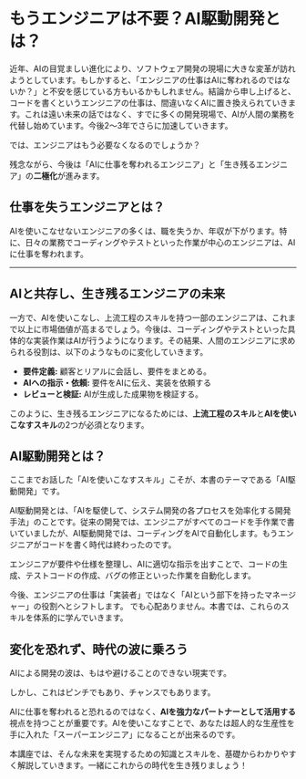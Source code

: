 # もうエンジニアは不要？AI駆動開発とは？

近年、AIの目覚ましい進化により、ソフトウェア開発の現場に大きな変革が訪れようとしています。もしかすると、「エンジニアの仕事はAIに奪われるのではないか？」と不安を感じている方もいるかもしれません。結論から申し上げると、コードを書くというエンジニアの仕事は、間違いなくAIに置き換えられていきます。これは遠い未来の話ではなく、すでに多くの開発現場で、AIが人間の業務を代替し始めています。今後2～3年でさらに加速していきます。

では、エンジニアはもう必要なくなるのでしょうか？

残念ながら、今後は「AIに仕事を奪われるエンジニア」と「生き残るエンジニア」の**二極化**が進みます。

## 仕事を失うエンジニアとは？

AIを使いこなせないエンジニアの多くは、職を失うか、年収が下がります。特に、日々の業務でコーディングやテストといった作業が中心のエンジニアは、AIに仕事を奪われます。

-----

## AIと共存し、生き残るエンジニアの未来

一方で、AIを使いこなし、上流工程のスキルを持つ一部のエンジニアは、これまで以上に市場価値が高まるでしょう。今後は、コーディングやテストといった具体的な実装作業はAIが行うようになります。その結果、人間のエンジニアに求められる役割は、以下のようなものに変化していきます。

  * **要件定義:** 顧客とリアルに会話し、要件をまとめる。
  * **AIへの指示・依頼:** 要件をAIに伝え、実装を依頼する
  * **レビューと検証:** AIが生成した成果物を検証する。

このように、生き残るエンジニアになるためには、**上流工程のスキル**と**AIを使いこなすスキル**の2つが必須となります。

## AI駆動開発とは？

ここまでお話した「AIを使いこなすスキル」こそが、本書のテーマである「AI駆動開発」です。

AI駆動開発とは、「AIを駆使して、システム開発の各プロセスを効率化する開発手法」のことです。従来の開発では、エンジニアがすべてのコードを手作業で書いていましたが、AI駆動開発では、コーディングをAIで自動化します。もうエンジニアがコードを書く時代は終わったのです。


エンジニアが要件や仕様を整理し、AIに適切な指示を出すことで、コードの生成、テストコードの作成、バグの修正といった作業を自動化します。

今後、エンジニアの仕事は「実装者」ではなく「AIという部下を持ったマネージャー」の役割へとシフトします。
でも心配ありません。本書では、これらのスキルを体系的に学んでいきます。

## 変化を恐れず、時代の波に乗ろう

AIによる開発の波は、もはや避けることのできない現実です。

しかし、これはピンチでもあり、チャンスでもあります。

AIに仕事を奪われると恐れるのではなく、**AIを強力なパートナーとして活用する**視点を持つことが重要です。AIを使いこなすことで、あなたは超人的な生産性を手に入れた「スーパーエンジニア」になることが出来るのです。

本講座では、そんな未来を実現するための知識とスキルを、基礎からわかりやすく解説していきます。一緒にこれからの時代を生き残りましょう！

